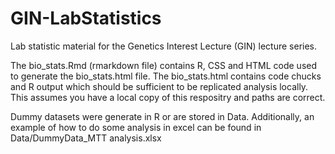 # GIN-LabStatistics
Lab statistic material for the Genetics Interest Lecture (GIN) lecture series.

The bio_stats.Rmd (rmarkdown file) contains R, CSS and HTML code used to generate the bio_stats.html file. 
The bio_stats.html contains code chucks and R output which should be sufficient to be replicated analysis locally. This assumes you have a local copy of this respositry and paths are correct. 

Dummy datasets were generate in R or are stored in Data. Additionally, an example of how to do some analysis in excel can be found in Data/DummyData_MTT analysis.xlsx
